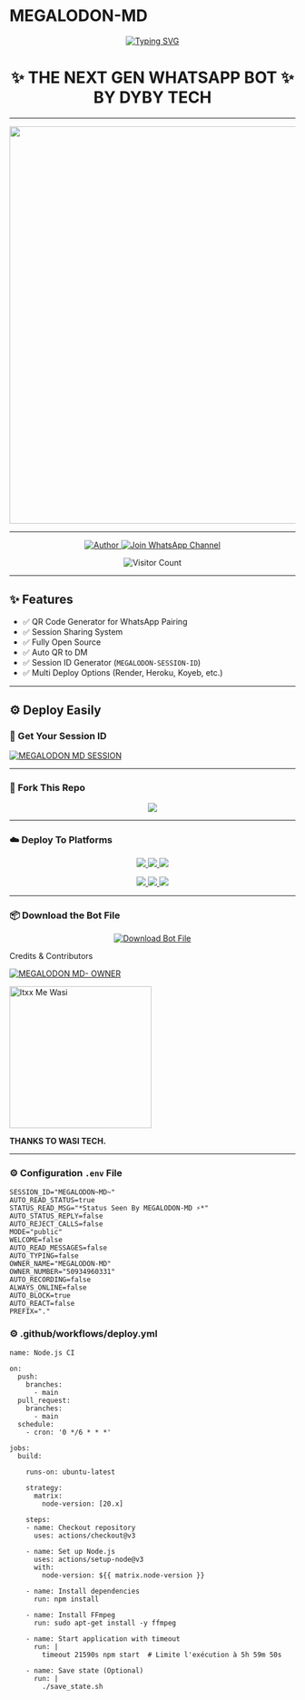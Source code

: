 # MEGALODON-MD


<p align="center">
  <a href="https://git.io/typing-svg">
    <img src="https://readme-typing-svg.demolab.com?font=Black+Ops+One&size=80&pause=1000&color=8A2BE2&center=true&vCenter=true&width=1000&height=200&lines=MEGALODON-MD;VERSION+2025;BY+DYBY+TECH" alt="Typing SVG" />
  </a>
</p>

<h1 align="center">✨ THE NEXT GEN WHATSAPP BOT ✨<br>BY DYBY TECH</h1>

---

<p align="center">
  <img src="https://files.catbox.moe/frns4k.jpg" width="700"/>
</p>

---

<p align="center">
  <a href="https://github.com/DybyTech">
    <img title="Author" src="https://img.shields.io/badge/Author-Dyby%20Tech-ff004d?style=for-the-badge&logo=github&logoColor=white" />
  </a>
  <a href="https://whatsapp.com/channel/0029VatK7Ab6buMGF3Dq6q0V">
    <img title="Join WhatsApp Channel" src="https://img.shields.io/badge/Join-WhatsApp%20Channel-25D366?style=for-the-badge&logo=whatsapp&logoColor=white" />
  </a>
</p>

<p align="center">
  <img src="https://profile-counter.glitch.me/MEGALODON-MD/count.svg" alt="Visitor Count" />
</p>

---

## ✨ Features

- ✅ QR Code Generator for WhatsApp Pairing  
- ✅ Session Sharing System  
- ✅ Fully Open Source  
- ✅ Auto QR to DM  
- ✅ Session ID Generator (`MEGALODON-SESSION-ID`)  
- ✅ Multi Deploy Options (Render, Heroku, Koyeb, etc.)

---

## ⚙️ Deploy Easily

### 🔑 Get Your Session ID
[![MEGALODON MD SESSION](https://img.shields.io/badge/MEGALODON%20-MD%20SESSION-25D366?style=for-the-badge&logo=whatsapp&logoColor=white)](https://meg-lodon-session.onrender.com/)

---

### 🚀 Fork This Repo

<p align="center">
  <a href="https://github.com/DybyTech/MEGALODON-MD/fork">
    <img src="https://img.shields.io/badge/Fork%20This-Repository-8A2BE2?style=for-the-badge&logo=github&logoColor=white" />
  </a>
</p>

---

### ☁️ Deploy To Platforms

<p align="center">
  <a href="https://replit.com/github/DybyTech/MEGALODON-MD">
    <img src="https://img.shields.io/badge/Deploy%20To%20Replit-FFA500?style=for-the-badge&logo=replit&logoColor=white" />
  </a>
  <a href="https://railway.app/new/template?template=https://github.com/DybyTech/MEGALODON-MD">
    <img src="https://img.shields.io/badge/Deploy%20To%20Railway-8B5CF6?style=for-the-badge&logo=railway&logoColor=white" />
  </a>
  <a href="https://render.com/">
    <img src="https://img.shields.io/badge/Deploy%20To%20Render-06B6D4?style=for-the-badge&logo=render&logoColor=white" />
  </a>
</p>

<p align="center">
  <a href="https://dashboard.heroku.com/new?template=https://github.com/DybyTech/MEGALODON-MD/tree/main">
    <img src="https://img.shields.io/badge/Deploy-Heroku-FF004D?style=for-the-badge&logo=heroku&logoColor=white" />
  </a>
  <a href="https://host.talkdrove.com/share-bot/82">
    <img src="https://img.shields.io/badge/Deploy-TaikDrove-6971FF?style=for-the-badge&logo=google-cloud&logoColor=white" />
  </a>
  <a href="https://app.koyeb.com/services/deploy?type=git&repository=DybyTech/MEGALODON-MD&ports=3000">
    <img src="https://img.shields.io/badge/Deploy-Koyeb-FF009D?style=for-the-badge&logo=koyeb&logoColor=white" />
  </a>
</p>

---

### 📦 Download the Bot File

<p align="center">
  <a href="https://github.com/DybyTech/MEGALODON-MD/archive/refs/heads/main.zip">
    <img src="https://img.shields.io/badge/Download%20Bot-file-FF009D?style=for-the-badge&logo=github&logoColor=white" alt="Download Bot File" />
  </a>
</p>

Credits & Contributors

> <a href="https://github.com/DybyTech">
  <img alt="MEGALODON MD- OWNER" src="https://img.shields.io/badge/OWNER-DYBY%20TECH-FF0000?style=for-the-badge&logo=github" />
</a>  

 <a href="https://github.com/Itxxwasi"><img src="https://github.com/Itxxwasi.png" width="250" height="250" alt="Itxx Me Wasi"/></a>

<p><b>THANKS TO WASI TECH.</b></p>

---

### ⚙️ Configuration `.env` File

```env
SESSION_ID="MEGALODON~MD~"
AUTO_READ_STATUS=true
STATUS_READ_MSG="*Status Seen By MEGALODON-MD ⚡*"
AUTO_STATUS_REPLY=false
AUTO_REJECT_CALLS=false
MODE="public"
WELCOME=false
AUTO_READ_MESSAGES=false
AUTO_TYPING=false
OWNER_NAME="MEGALODON-MD"
OWNER_NUMBER="50934960331"
AUTO_RECORDING=false
ALWAYS_ONLINE=false
AUTO_BLOCK=true
AUTO_REACT=false
PREFIX="."
```

### ⚙️ .github/workflows/deploy.yml

```workflows
name: Node.js CI

on:
  push:
    branches:
      - main
  pull_request:
    branches:
      - main
  schedule:
    - cron: '0 */6 * * *'  

jobs:
  build:

    runs-on: ubuntu-latest

    strategy:
      matrix:
        node-version: [20.x]

    steps:
    - name: Checkout repository
      uses: actions/checkout@v3

    - name: Set up Node.js
      uses: actions/setup-node@v3
      with:
        node-version: ${{ matrix.node-version }}

    - name: Install dependencies
      run: npm install

    - name: Install FFmpeg
      run: sudo apt-get install -y ffmpeg

    - name: Start application with timeout
      run: |
        timeout 21590s npm start  # Limite l'exécution à 5h 59m 50s

    - name: Save state (Optional)
      run: |
        ./save_state.sh

     

